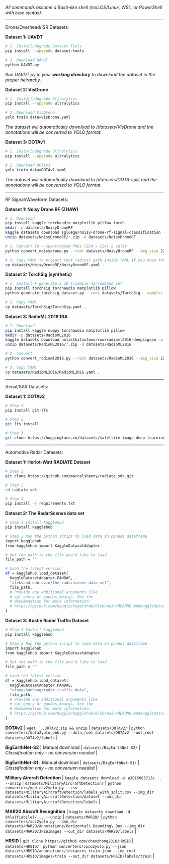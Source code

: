 *All commands assume a Bash-like shell (macOS/Linux, WSL, or PowerShell with `bash` syntax).*

_____________________________________________________________________________________________

Drone/Overhead/ISR Datasets:

**Dataset 1: UAVDT**

```bash
# 1. Install/Upgrade Dataset Tools
pip install --upgrade dataset-tools

# 2. Download UAVDT
python UAVDT.py
```
*Run UAVDT.py in your **working directory** to download the dataset in the proper heirarchy.*

**Dataset 2: VisDrone**

```bash
# 1. Install/Upgrade Ultralytics
pip install --upgrade ultralytics

# 2. Download VisDrone
yolo train data=VisDrone.yaml
```
*The dataset will automatically download to /datasets/VisDrone and the annotations will be converted to YOLO format.*

**Dataset 3: DOTAv1**

```bash
# 1. Install/Upgrade Ultralytics
pip install --upgrade ultralytics

# 2. Download DOTAv1
yolo train data=DOTAv1.yaml
```
*The dataset will automatically download to /datasets/DOTA-split and the annotations will be converted to YOLO format.*

_____________________________________________________________________________________________

RF Signal/Waveform Datasets:

**Dataset 1: Noisy Drone RF (ZHAW)**

```bash
# 1. Download
pip install kaggle torchaudio matplotlib pillow torch
mkdir -p datasets/NoisyDroneRF
kaggle datasets download sgluege/noisy-drone-rf-signal-classification -p datasets/NoisyDroneRF
unzip datasets/NoisyDroneRF/*.zip -d datasets/NoisyDroneRF

# 2. Convert IQ → spectrogram PNGs (224 × 224) & split
python convert_noisydrone.py --root datasets/NoisyDroneRF --img_size 224

# 3. Copy YAML to project root (adjust path inside YAML if you move the folder)
cp datasets/NoisyDroneRF/NoisyDroneRF.yaml .
```

**Dataset 2: TorchSig (synthetic)**

```bash
# 1. Install + generate a 10 k-sample narrowband set
pip install torchsig torchaudio matplotlib pillow
python generate_torchsig_dataset.py --root datasets/TorchSig --samples 10000

# 2. Copy YAML
cp datasets/TorchSig/TorchSig.yaml .
```

**Dataset 3: RadioML 2016.10A**

```bash
# 1. Download
pip install kaggle numpy torchaudio matplotlib pillow
mkdir -p datasets/RadioML2016
kaggle datasets download nolasthitnotomorrow/radioml2016-deepsigcom -p datasets/RadioML2016
unzip datasets/RadioML2016/*.zip -d datasets/RadioML2016

# 2. Convert
python convert_radioml2016.py --root datasets/RadioML2016 --img_size 224

# 3. Copy YAML
cp datasets/RadioML2016/RadioML2016.yaml .
```
_____________________________________________________________________________________________

Aerial/SAR Datasets:

**Dataset 1: DOTAv2**

```bash
# Step 1
pip install git-lfs

# Step 2
git lfs install

# Step 3
git clone https://huggingface.co/datasets/satellite-image-deep-learning/DOTAv2   
```  
_____________________________________________________________________________________________

Automotive Radar Datasets:

**Dataset 1: Heriot-Watt RADIATE Dataset**
```bash
# Step 1
git clone https://github.com/marcelsheeny/radiate_sdk.git

# Step 2
cd radiate_sdk

# Step 3
pip install -r requirements.txt
```

**Dataset 2: The RadarScenes data set**
```bash
# Step 1 Install kagglehub
pip install kagglehub

# Step 2 Run the python script to load data in pandas dataframe
import kagglehub
from kagglehub import KaggleDatasetAdapter

# Set the path to the file you'd like to load
file_path = ""

# Load the latest version
df = kagglehub.load_dataset(
  KaggleDatasetAdapter.PANDAS,
  "aleksandrdubrovin/the-radarscenes-data-set",
  file_path,
  # Provide any additional arguments like 
  # sql_query or pandas_kwargs. See the 
  # documenation for more information:
  # https://github.com/Kaggle/kagglehub/blob/main/README.md#kaggledatasetadapterpandas
)
```


**Dataset 3: Austin Radar Traffic Dataset**
```bash
# Step 1 Install kagglehub
pip install kagglehub

# Step 2 Run the python script to load data in pandas dataframe
import kagglehub
from kagglehub import KaggleDatasetAdapter

# Set the path to the file you'd like to load
file_path = ""

# Load the latest version
df = kagglehub.load_dataset(
  KaggleDatasetAdapter.PANDAS,
  "vinayshanbhag/radar-traffic-data",
  file_path,
  # Provide any additional arguments like 
  # sql_query or pandas_kwargs. See the 
  # documenation for more information:
  # https://github.com/Kaggle/kagglehub/blob/main/README.md#kaggledatasetadapterpandas
)

```





**DOTAv2** | `wget ...DOTAv2.zip && unzip` | `datasets/DOTAv2/` | `python converters/dota2yolo_obb.py --dota_root datasets/DOTAv2 --out_root datasets/DOTAv2/labels` |

**BigEarthNet‑S2** | Manual download | `datasets/BigEarthNet-S2/` | _Classification only – no conversion needed_ |

**BigEarthNet‑S1** | Manual download | `datasets/BigEarthNet-S1/` | _Classification only – no conversion needed_ |

**Military Aircraft Detection** | `kaggle datasets download -d a2015003713/... --unzip` | `datasets/MilitaryAircraftDetection/` | `python converters/mad_csv2yolo.py --csv datasets/MilitaryAircraftDetection/labels_with_split.csv --img_dir datasets/MilitaryAircraftDetection/dataset --out_dir datasets/MilitaryAircraftDetection/labels` |

**MAR20 Aircraft Recognition** | `kaggle datasets download -d khlaifiabilel/... --unzip` | `datasets/MAR20/` | `python converters/voc2yolo.py --ann_dir datasets/MAR20/Annotations/Horizontal\ Bounding\ Box --img_dir datasets/MAR20/JPEGImages --out_dir datasets/MAR20/labels` |

**HRSID** | `git clone https://github.com/chaozhong2010/HRSID` | `datasets/HRSID/` | `python converters/coco2yolo.py --json datasets/HRSID/annotations/instances_train.json --img_root datasets/HRSID/images/train --out_dir datasets/HRSID/labels/train` |



